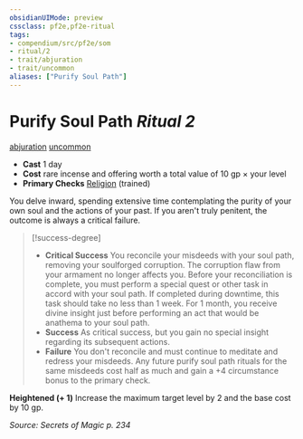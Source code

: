 ```yaml
---
obsidianUIMode: preview
cssclass: pf2e,pf2e-ritual
tags:
- compendium/src/pf2e/som
- ritual/2
- trait/abjuration
- trait/uncommon
aliases: ["Purify Soul Path"]
---
```

# Purify Soul Path *Ritual 2*  
[abjuration](../../../rules/traits/abjuration.md)  [uncommon](../../../rules/traits/uncommon.md)  

- **Cast** 1 day
- **Cost** rare incense and offering worth a total value of 10 gp × your level
- **Primary Checks** [Religion](../../skills.md#Religion) (trained)

You delve inward, spending extensive time contemplating the purity of your own soul and the actions of your past. If you aren't truly penitent, the outcome is always a critical failure.

> [!success-degree] 
> - **Critical Success** You reconcile your misdeeds with your soul path, removing your soulforged corruption. The corruption flaw from your armament no longer affects you. Before your reconciliation is complete, you must perform a special quest or other task in accord with your soul path. If completed during downtime, this task should take no less than 1 week. For 1 month, you receive divine insight just before performing an act that would be anathema to your soul path.
> - **Success** As critical success, but you gain no special insight regarding its subsequent actions.
> - **Failure** You don't reconcile and must continue to meditate and redress your misdeeds. Any future purify soul path rituals for the same misdeeds cost half as much and gain a +4 circumstance bonus to the primary check.

**Heightened (+ 1)** Increase the maximum target level by 2 and the base cost by 10 gp.

*Source: Secrets of Magic p. 234*